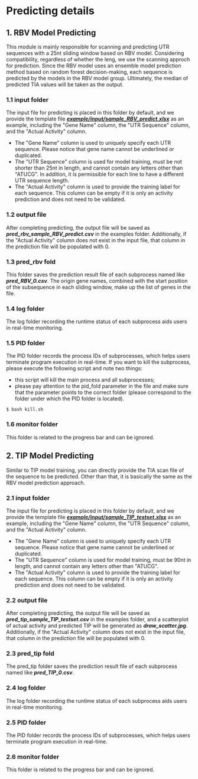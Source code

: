 # Predicting details

## 1. RBV Model Predicting
This module is mainly responsible for scanning and predicting UTR sequences with a 25nt sliding window based on RBV model. Considering compatibility, regardless of whether the leng, we use the scanning approch for prediction. Since the RBV model uses an ensemble model prediction method based on random forest decision-making, each sequence is predicted by the models in the RBV model group. Ultimately, the median of predicted TIA values will be taken as the output.

### 1.1 input folder
The input file for predicting is placed in this folder by default, and we provide the template file ***[example/input/sample_RBV_predict.xlsx](./input/sample_RBV_predict.xlsx)*** as an example, including the "Gene Name" column, the "UTR Sequence" column, and the "Actual Activity" column. 
- The "Gene Name" column is used to uniquely specify each UTR sequence. Please notice that gene name cannot be underlined or duplicated.
- The "UTR Sequence" column is used for model training, must be not shorter than 25nt in length, and cannot contain any letters other than "ATUCG". In addition, it is permissible for each line to have a different UTR sequence length. 
- The "Actual Activity" column is used to provide the training label for each sequence. This column can be empty if it is only an activity prediction and does not need to be validated.

### 1.2 output file
After completing predicting, the output file will be saved as ***pred_rbv_sample_RBV_predict.csv*** in the examples folder. Additionally, if the "Actual Activity" column does not exist in the input file, that column in the prediction file will be populated with 0.

### 1.3 pred_rbv fold
This folder saves the prediction result file of each subprocess named like ***pred_RBV_0.csv***. The origin gene names, combined with the start position of the subsequence in each sliding window, make up the list of genes in the file.

### 1.4 log folder
The log folder recording the runtime status of each subprocess aids users in real-time monitoring.

### 1.5 PID folder
The PID folder records the process IDs of subprocesses, which helps users terminate program execution in real-time. If you want to kill the subprocess, please execute the following script and note two things: 
- this script will kill the main process and all subprocesses; 
- please pay attention to the pid_fold parameter in the file and make sure that the parameter points to the correct folder (please correspond to the folder under which the PID folder is located).
```
$ bash kill.sh
```

### 1.6 monitor folder
This folder is related to the progress bar and can be ignored.


## 2. TIP Model Predicting
Similar to TIP model training, you can directly provide the TIA scan file of the sequence to be predicted. Other than that, it is basically the same as the RBV model prediction approach.

### 2.1 input folder
The input file for predicting is placed in this folder by default, and we provide the template file ***[example/input/sample_TIP_testset.xlsx](./input/sample_TIP_testset.xlsx)*** as an example, including the "Gene Name" column, the "UTR Sequence" column, and the "Actual Activity" column. 
- The "Gene Name" column is used to uniquely specify each UTR sequence. Please notice that gene name cannot be underlined or duplicated.
- The "UTR Sequence" column is used for model training, must be 90nt in length, and cannot contain any letters other than "ATUCG".
- The "Actual Activity" column is used to provide the training label for each sequence. This column can be empty if it is only an activity prediction and does not need to be validated.

### 2.2 output file
After completing predicting, the output file will be saved as ***pred_tip_sample_TIP_testset.csv*** in the examples folder, and a scatterplot of actual activity and predicted TIP will be generated as ***draw_scatter.jpg***. Additionally, if the "Actual Activity" column does not exist in the input file, that column in the prediction file will be populated with 0.

### 2.3 pred_tip fold
The pred_tip folder saves the prediction result file of each subprocess named like ***pred_TIP_0.csv***. 

### 2.4 log folder
The log folder recording the runtime status of each subprocess aids users in real-time monitoring.

### 2.5 PID folder
The PID folder records the process IDs of subprocesses, which helps users terminate program execution in real-time.

### 2.6 monitor folder
This folder is related to the progress bar and can be ignored.

